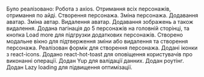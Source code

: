 Було реалізовано:
Робота з axios.
Отримання всіх персонажів, отримання по айді.
Створення персонажа.
Зміна персонажа.
Додавання аватар.
Зміна автар.
Видалення аватар.
Додавання зображень а також видалення.
Додана пагінація до 5 персонажів на головній сторінці, та кнопка Load more для підгрузки додаткових персонажів.
Створено модальне вікно для підтверження зміни або видалення та створення персонажа.
Реалізован формік для створення персонажа.
Додані іконки з react-icons.
Додано react-hot-toast для оповіщення користувачів про виконанні операції.
Додан Yup для валідації данних.
Додан роутінг.
Додан Lazy loading для підвищення оптимізації.
